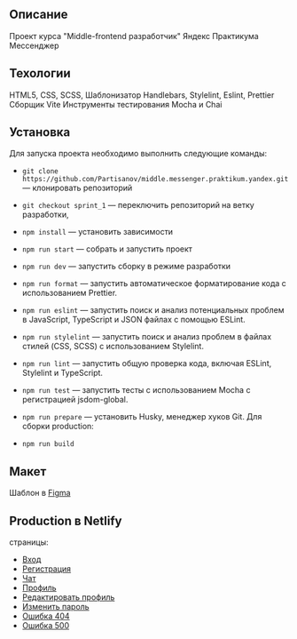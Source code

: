 ## Описание

Проект курса "Middle-frontend разработчик" Яндекс Практикума
Мессенджер

## Техологии

HTML5, CSS, SCSS,
Шаблонизатор Handlebars,
Stylelint, Eslint, Prettier
Сборщик Vite
Инструменты тестирования Mocha и Chai

## Установка

Для запуска проекта необходимо выполнить следующие команды:

- `git clone https://github.com/Partisanov/middle.messenger.praktikum.yandex.git` — клонировать репозиторий
- `git checkout sprint_1` — переключить репозиторий на ветку разработки,
- `npm install` — установить зависимости
- `npm run start` — собрать и запустить проект
- `npm run dev` — запустить сборку в режиме разработки
- `npm run format` — запустить автоматическое форматирование кода с использованием Prettier.
- `npm run eslint` — запустить поиск и анализ потенциальных проблем в JavaScript, TypeScript и JSON файлах с помощью
  ESLint.
- `npm run stylelint` — запустить поиск и анализ проблем в файлах стилей (CSS, SCSS) с использованием Stylelint.
- `npm run lint` — запустить общую проверка кода, включая ESLint, Stylelint и TypeScript.
- `npm run test` — запустить тесты с использованием Mocha с регистрацией jsdom-global.
- `npm run prepare` — установить Husky, менеджер хуков Git.
  Для сборки production:

- `npm run build`

## Макет

Шаблон в [Figma](https://www.figma.com/file/jF5fFFzgGOxQeB4CmKWTiE/Chat_external_link?node-id=0%3A1)

## Production в Netlify

страницы:

- [Вход](https://super-kulfi-023af6.netlify.app/sign-in)
- [Регистрация](https://super-kulfi-023af6.netlify.app/sign-up)
- [Чат](https://super-kulfi-023af6.netlify.app/messenger)
- [Профиль](https://super-kulfi-023af6.netlify.app/settings)
- [Редактировать профиль](https://super-kulfi-023af6.netlify.app/editProfile)
- [Изменить пароль](https://super-kulfi-023af6.netlify.app/changePassword)
- [Ошибка 404](https://super-kulfi-023af6.netlify.app/pageNotFound)
- [Ошибка 500](https://super-kulfi-023af6.netlify.app/internalError)
